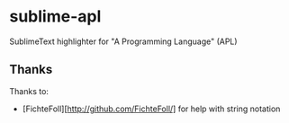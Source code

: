 sublime-apl
===========

SublimeText highlighter for "A Programming Language" (APL)

Thanks
------

Thanks to:

  * [FichteFoll][http://github.com/FichteFoll/] for help with string notation